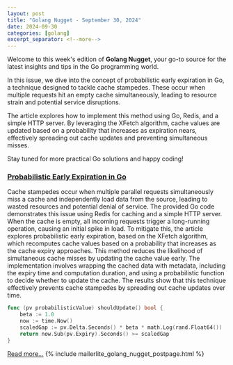 ```yaml
---
layout: post
title: "Golang Nugget - September 30, 2024"
date: 2024-09-30
categories: [golang]
excerpt_separator: <!--more-->
---
```

Welcome to this week's edition of **Golang Nugget**, your go-to source for the latest insights and tips in the Go programming world.

In this issue, we dive into the concept of probabilistic early expiration in Go, a technique designed to tackle cache stampedes. These occur when multiple requests hit an empty cache simultaneously, leading to resource strain and potential service disruptions.

The article explores how to implement this method using Go, Redis, and a simple HTTP server. By leveraging the XFetch algorithm, cache values are updated based on a probability that increases as expiration nears, effectively spreading out cache updates and preventing simultaneous misses.

Stay tuned for more practical Go solutions and happy coding!
<!--more-->
### [Probabilistic Early Expiration in Go](https://dizzy.zone/2024/09/23/Probabilistic-Early-Expiration-in-Go/)

Cache stampedes occur when multiple parallel requests simultaneously miss a cache and independently load data from the source, leading to wasted resources and potential denial of service. The provided Go code demonstrates this issue using Redis for caching and a simple HTTP server. When the cache is empty, all incoming requests trigger a long-running operation, causing an initial spike in load. To mitigate this, the article explores probabilistic early expiration, based on the XFetch algorithm, which recomputes cache values based on a probability that increases as the cache expiry approaches. This method reduces the likelihood of simultaneous cache misses by updating the cache value early. The implementation involves wrapping the cached data with metadata, including the expiry time and computation duration, and using a probabilistic function to decide whether to update the cache. The results show that this technique effectively prevents cache stampedes by spreading out cache updates over time.

```go
func (pv probabilisticValue) shouldUpdate() bool {
    beta := 1.0
    now := time.Now()
    scaledGap := pv.Delta.Seconds() * beta * math.Log(rand.Float64())
    return now.Sub(pv.Expiry).Seconds() >= scaledGap
}
```

[Read more...](https://dizzy.zone/2024/09/23/Probabilistic-Early-Expiration-in-Go/)
{% include mailerlite_golang_nugget_postpage.html %}